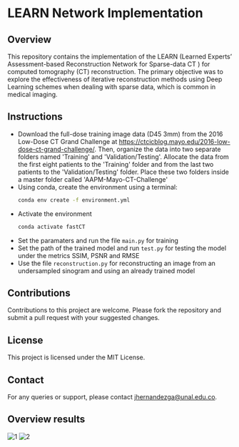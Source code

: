 # LEARN Network Implementation

## Overview

This repository contains the implementation of the LEARN (Learned Experts’ Assessment-based Reconstruction Network for Sparse-data CT ) for computed tomography (CT) reconstruction. The primary objective was to explore the effectiveness of iterative reconstruction methods using Deep Learning schemes when dealing with sparse data, which is common in medical imaging.

## Instructions

- Download the full-dose training image data (D45 3mm) from the 2016 Low-Dose CT Grand Challenge at https://ctcicblog.mayo.edu/2016-low-dose-ct-grand-challenge/. Then, organize the data into two separate folders named 'Training' and 'Validation/Testing'. Allocate the data from the first eight patients to the 'Training' folder and from the last two patients to the 'Validation/Testing' folder. Place these two folders inside a master folder called 'AAPM-Mayo-CT-Challenge'
- Using conda, create the environment using a terminal:
  ```bash
  conda env create -f environment.yml
- Activate the environment
    ```bash
  conda activate fastCT
- Set the paramaters and run the file  <code>main.py</code> for training
- Set the path of the trained model and run <code>test.py</code> for testing the model under the metrics SSIM, PSNR and RMSE
- Use the file  <code>reconstruction.py</code> for reconstructing an image from an undersampled sinogram and using an already trained model

## Contributions

Contributions to this project are welcome. Please fork the repository and submit a pull request with your suggested changes.

## License
This project is licensed under the MIT License.

## Contact
For any queries or support, please contact jhernandezga@unal.edu.co.

## Overview results
![1](https://github.com/jhernandezga/CT_Reconstruction_LEARN_paper/assets/57245076/91212ffe-50de-4e2c-a628-7e74f3f0f807)
![2](https://github.com/jhernandezga/CT_Reconstruction_LEARN_paper/assets/57245076/5d29d969-df3e-4b63-9efc-f1fa3e0b67fc)
